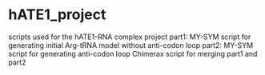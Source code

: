# hATE1_project
scripts used for the hATE1-RNA complex project
part1: MY-SYM script for generating initial Arg-tRNA model without anti-codon loop
part2: MY-SYM script for generating anti-codon loop
Chimerax script for merging part1 and part2

